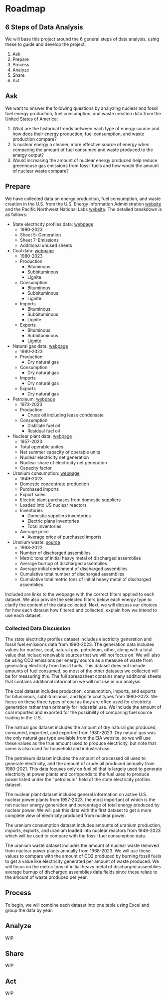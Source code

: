 # Roadmap

## 6 Steps of Data Analysis
We will base this project around the 6 general steps of data analysis, using these to guide and develop the project.
1. Ask
2. Prepare
3. Process
4. Analyze
5. Share
6. Act

## Ask
We want to answer the following questions by analyzing nuclear and fossil fuel energy production, fuel consumption, and waste creation data from the United States of America:
1. What are the historical trends between each type of energy source and how does their energy production, fuel consumption, and waste production compare?
2. Is nuclear energy a cleaner, more effective source of energy when comparing the amount of fuel consumed and waste produced to the energy output?
3. Would increasing the amount of nuclear energy produced help reduce greenhouse gas emissions from fossil fuels and how would the amount of nuclear waste compare?

## Prepare
We have collected data on energy production, fuel consumption, and waste creation in the U.S. from the U.S. Energy Information Administration [website](www.eia.gov) and the Pacific Northwest National Labs [website](https://www.pnnl.gov). The detailed breakdown is as follows:
-	State electricity profiles data: [webpage](https://www.eia.gov/electricity/state/unitedstates/state_tables.php)
    -	1990-2023
    -	Sheet 5: Generation
    -	Sheet 7: Emissions
    -	Additional unused sheets
  -	Coal data: [webpage](https://www.eia.gov/international/data/world/natural-gas/more-natural-gas-data?pd=1&p=1g0000000000000000000000000000000000009j3e&u=1&f=A&v=mapbubble&a=-&i=none&vo=value&t=C&g=none&l=249--238&s=315532800000&e=1672531200000&ev=false&)
    -	1980-2023
    -	Production
        -	Bituminous
        -	Subbituminous
        -	Lignite
    -	Consumption
        -	Bituminous
        -	Subbituminous
        -	Lignite
    -	Imports
        -	Bituminous
        -	Subbituminous
        -	Lignite
    -	Exports
        -	Bituminous
        -	Subbituminous
        -	Lignite
  -	Natural gas data: [webpage](https://www.eia.gov/international/data/world/natural-gas/more-natural-gas-data?pd=3002&p=00g0000g0000100001&u=1&f=A&v=mapbubble&a=-&i=none&vo=value&t=C&g=none&l=249--238&s=315532800000&e=1672531200000&ev=false&)
    -	1980-2023
    -	Production
        -	Dry natural gas
    -	Consumption
        -	Dry natural gas
    -	Imports
        -	Dry natural gas
    -	Exports
        -	Dry natural gas
  -	Petroleum: [webpage](https://www.eia.gov/international/data/world/natural-gas/more-natural-gas-data?pd=5&p=00000000006000000000000000000000002&u=1&f=A&v=mapbubble&a=-&i=none&vo=value&t=C&g=none&l=249--238&s=94694400000&e=1672531200000&ev=false&)
    -	1973-2023
    -	Production
        -	Crude oil including lease condensate
    - Consumption
        - Distillate fuel oil
        - Residual fuel oil
  -	Nuclear plant data: [webpage](https://www.eia.gov/totalenergy/data/browser/index.php?tbl=T08.01#/?f=A)
    -	1957-2023
    -	Total operable unites
    -	Net summer capacity of operable units
    -	Nuclear electricity net generation
    -	Nuclear share of electricity net generation
    -	Capacity factor
  -	Uranium consumption: [webpage](https://www.eia.gov/totalenergy/data/browser/index.php?tbl=T08.02#/?f=M&start=200001)
    -	1949-2023
    -	Domestic concentrate production
    -	Purchased imports
    -	Export sales
    -	Electric plant purchases from domestic suppliers
    -	Loaded into US nuclear reactors
    -	Inventories
        -	Domestic suppliers inventories
        -	Electric plans inventories
        -	Total inventories
    -	Average price
        -	Average price of purchased imports
  -	Uranium waste: [source](https://gc859.pnnl.gov/summary/table2)
    -	1968-2022
    -	Number of discharged assemblies
    -	Metric tons of initial heavy metal of discharged assemblies
    -	Average burnup of discharged assemblies
    -	Average initial enrichment of discharged assemblies
    -	Cumulative total number of discharged assemblies
    -	Cumulative total metric tons of initial heavy metal of discharged assemblies

Included are links to the webpage with the correct filters applied to each dataset. We also provide the selected filters below each energy type to clarify the content of the data collected. Next, we will dicsuss our choices for how each dataset how filtered and collected, explain how we intend to use each dataset.

### Collected Data Discussion

The state electricity profiles dataset includes electricity generation and fossil fuel emissions data from 1990-2023. The generation data includes values for nuclear, coal, natural gas, petroleum, other, along with a total value that inclued renewable sources that we will not focus on. We will also be using CO2 emissions per energy source as a measure of waste from generating electricty from fossil fuels. This dataset does not include amounts of fuel consumed, so most of the other datasets we collected will be for measuring this. The full spreadsheet contains many additional sheets that contains additional information we will not use in our analysis.

The coal dataset includes production, consumption, imports, and exports for bituminous, subbituminous, and lignite coal types from 1980-2023. We focus on these three types of coal as they are often used for electricity generation rather than primarily for industrial use. We include the amount of coal imported and exported for the possibility of comparing fuel source trading in the U.S.

The natrual gas dataset includes the amount of dry natural gas produced, consumed, imported, and exported from 1980-2023. Dry natural gas was the only natural gas type available from the EIA website, so we will use these values as the true amount used to produce electricity, but note that some is also used for household and industrial use.

The petroleum dataset includes the amount of processed oil used to generate electricity, and the amount of crude oil produced annually from 1980-2021. This data focuses only on fuel oil that is largely used to generate electricity at power plants and corrsponds to the fuel used to produce power listed under the "petroleum" field of the state electricity profiles dataset.

The nuclear plant dataset includes general information on active U.S. nuclear power plants from 1957-2023, the most important of which is the net nuclear energy generation and percentage of total energy produced by nuclear power. We will pair this data with the first dataset to get a more complete view of electricity produced from nuclear power.

The uranium consumption dataset includes amounts of uranium production, imports, exports, and uranium loaded into nuclear reactors from 1949-2023 which will be used to compare with the fossil fuel consumption data.

The uranium waste dataset includes the amount of nuclear waste removed from nuclear power plants annually from 1968-2023. We will use these values to compare with the amount of CO2 produced by burning fossil fuels to get a value like electricity generated per amount of waste produced. We will focus on the metric tons of initial heavy metal of discharged assemblies average burnup of discharged assemblies data fields since these relate to the amount of waste produced per year.

## Process
To begin, we will combine each dataset into one table using Excel and group the data by year.

## Analyze
WIP

## Share
WIP

## Act
WIP
